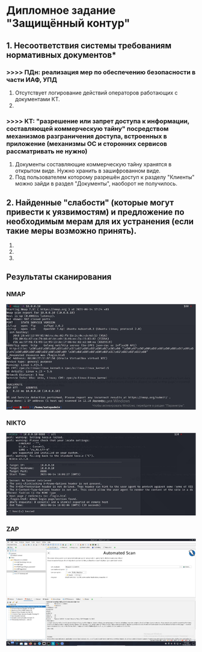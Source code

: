 # Дипломное задание "Защищённый контур"

## 1. Несоответствия системы требованиям нормативных документов*

### >>>> ПДн: реализация мер по обеспечению безопасности в части ИАФ, УПД

1. Отсутствует логирование действий операторов работающих с документами КТ.
2. 


### >>>> КТ: "разрешение или запрет доступа к информации, составляющей коммерческую тайну" посредством механизмов разграничения доступа, встроенных в приложение (механизмы ОС и сторонних сервисов рассматривать не нужно)

1. Документы составляющие коммерческую тайну хранятся в открытом виде. Нужно хранить в зашифрованном виде.
2.  Под пользователем которому разрешён доступ к разделу "Клиенты" можно зайди в раздел "Документы", наоборот не получилось.

## 2. Найденные "слабости" (которые могут привести к уязвимостям) и предложение по необходимым мерам для их устранения (если такие меры возможно принять).

1. 
2. 
3. 


## Результаты сканирования 

### NMAP
![](pic/NMAP.jpg)

### NIKTO
![](pic/NIKTO.jpg)

### ZAP
![](pic/ZAP.jpg)

